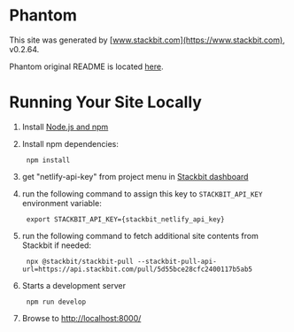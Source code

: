# Phantom

This site was generated by [www.stackbit.com](https://www.stackbit.com), v0.2.64.

Phantom original README is located [here](./README.theme.md).

# Running Your Site Locally

1. Install [Node.js and npm](https://nodejs.org/en/)

1. Install npm dependencies:

        npm install

1. get "netlify-api-key" from project menu in [Stackbit dashboard](https://app.stackbit.com/dashboard)

1. run the following command to assign this key to `STACKBIT_API_KEY` environment variable:

        export STACKBIT_API_KEY={stackbit_netlify_api_key}

1. run the following command to fetch additional site contents from Stackbit if needed:

        npx @stackbit/stackbit-pull --stackbit-pull-api-url=https://api.stackbit.com/pull/5d55bce28cfc2400117b5ab5

1. Starts a development server

        npm run develop

1. Browse to [http://localhost:8000/](http://localhost:8000/)
